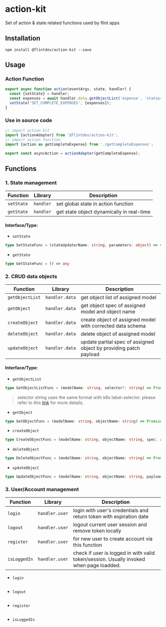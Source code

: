 # action-kit
Set of action &amp; state related functions used by flint apps

## Installation

```npm
npm install @flintdev/action-kit --save
```

## Usage

### Action Function

```javascript
export async function action(eventArgs, state, handler) {
  const {setState} = handler;
  const expenses = await handler.data.getObjectList('expense', 'status=complete');
  setState('SET_COMPLETE_EXPENSES', {expenses});
}
```

### Use in source code

```javascript
// import action kit
import {actionAdapter} from '@flintdev/action-kit';
// import action function
import {action as getCompleteExpense} from './getCompleteExpenses';

export const asyncAction = actionAdapter(getCompleteExpense);
```

## Functions

### **1. State management**

| Function | Library | Description |
|---|---|---|
| `setState` | `handler` | set global state in action function|
| `getState` | `handler` | get state object dynamically in real-time |

#### Interface/Type:

* `setState`
```typescript
type SetStateFunc = (stateUpdaterName: string, parameters: object) => void
```
* `getState`
```typescript
type GetStateFunc = () => any
```

### **2. CRUD data objects**

| Function | Library | Description |
|---|---|---|
| `getObjectList` | `handler.data` | get object list of assigned model |
| `getObject` | `handler.data` | get object spec of assigned model and object name|
| `createObject` | `handler.data` | create object of assigned model with corrected data schema|
| `deleteObject` | `handler.data` | delete object of assigned model |
| `updateObject` | `handler.data` | update partial spec of assigned object by providing patch payload |

#### Interface/Type:

* `getObjectList`
```typescript
type GetObjectListFunc = (modelName: string, selector?: string) => Promise<any[]>
```
> selector string uses the same format with k8s label-selector. 
> please refer to this [link](https://kubernetes.io/docs/concepts/overview/working-with-objects/labels/#label-selectors) for more details. 
* `getObject`
```typescript
type GetObjectFunc = (modelName: string, objectName: string) => Promise<any>
```
* `createObject`
```typescript
type CreateObjectFunc = (modelName: string, objectName: string, spec: any) => Promise<void>
```
* `deleteObject`
```typescript
type DeleteObjectFunc = (modelName: string, objectName: string) => Promise<void>
```
* `updateObject`
```typescript
type UpdateObjectFunc = (modelName: string, objectName: string, payload: any) => Promise<void>
```

### **3. User/Account management**

| Function | Library | Description |
|---|---|---|
| `login` | `handler.user` | login with user's credentials and return token with expiration date|
| `logout` | `handler.user` | logout current user session and remove token locally |
| `register` | `handler.user` | for new user to create account via this function |
| `isLoggedIn` | `handler.user` | check if user is logged in with valid token/session. Usually invoked when page loadded. | 

* `login`
```typescript
```
* `logout`
```typescript
```
* `register`
```typescript
```
* `isLoggedIn`
```typescript
```
